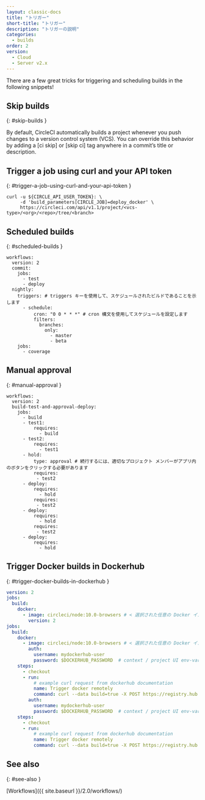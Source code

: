 ```yaml
---
layout: classic-docs
title: "トリガー"
short-title: "トリガー"
description: "トリガーの説明"
categories:
  - builds
order: 2
version:
  - Cloud
  - Server v2.x
---
```



There are a few great tricks for triggering and scheduling builds in the following snippets!

## Skip builds
{: #skip-builds }

By default, CircleCI automatically builds a project whenever you push changes to a version control system (VCS). You can override this behavior by adding a [ci skip] or [skip ci] tag anywhere in a commit’s title or description.


## Trigger a job using curl and your API token
{: #trigger-a-job-using-curl-and-your-api-token }

```
curl -u ${CIRCLE_API_USER_TOKEN}: \
     -d 'build_parameters[CIRCLE_JOB]=deploy_docker' \
     https://circleci.com/api/v1.1/project/<vcs-type>/<org>/<repo>/tree/<branch>
```

## Scheduled builds
{: #scheduled-builds }

```
workflows:
  version: 2
  commit:
    jobs:
      - test
      - deploy
  nightly:
    triggers: # triggers キーを使用して、スケジュールされたビルドであることを示します
      - schedule:
          cron: "0 0 * * *" # cron 構文を使用してスケジュールを設定します
          filters:
            branches:
              only:
                - master
                - beta
    jobs:
      - coverage
```

## Manual approval
{: #manual-approval }

```
workflows:
  version: 2
  build-test-and-approval-deploy:
    jobs:
      - build
      - test1:
          requires:
            - build
      - test2:
          requires:
            - test1
      - hold:
          type: approval # 続行するには、適切なプロジェクト メンバーがアプリ内のボタンをクリックする必要があります
          requires:
           - test2
      - deploy:
          requires:
            - hold
          requires:
           - test2
      - deploy:
          requires:
            - hold
          requires:
           - test2
      - deploy:
          requires:
            - hold
```

## Trigger Docker builds in Dockerhub
{: #trigger-docker-builds-in-dockerhub }

```yaml
version: 2
jobs:
  build:
    docker:
      - image: circleci/node:10.0-browsers # < 選択された任意の Docker イメージ
        version: 2
jobs:
  build:
    docker:
      - image: circleci/node:10.0-browsers # < 選択された任意の Docker イメージ
        auth:
          username: mydockerhub-user
          password: $DOCKERHUB_PASSWORD  # context / project UI env-var reference
    steps:
      - checkout
      - run:
          # example curl request from dockerhub documentation
          name: Trigger docker remotely
          command: curl --data build=true -X POST https://registry.hub.docker.com/u/svendowideit/testhook/trigger/be579c82-7c0e-11e4-81c4-0242ac110020/
        auth:
          username: mydockerhub-user
          password: $DOCKERHUB_PASSWORD  # context / project UI env-var reference
    steps:
      - checkout
      - run:
          # example curl request from dockerhub documentation
          name: Trigger docker remotely
          command: curl --data build=true -X POST https://registry.hub.docker.com/u/svendowideit/testhook/trigger/be579c82-7c0e-11e4-81c4-0242ac110020/
```

## See also
{: #see-also }

[Workflows]({{ site.baseurl }}/2.0/workflows/)
